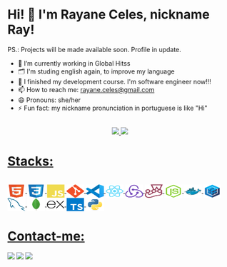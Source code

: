 <h1>Hi! 👋 I'm Rayane Celes, nickname Ray!</h1>

PS.: Projects will be made available soon. Profile in update.

- 🔭 I’m currently working in Global Hitss
- 🗂 I'm studing english again, to improve my language
- 🌱 I finished my development course. I'm software engineer now!!!
- 📫 How to reach me: rayane.celes@gmail.com
- 😄 Pronouns: she/her
- ⚡ Fun fact: my nickname pronunciation in portuguese is like "Hi"

##

<div align="center">
  <a href="https://github.com/rayaceles">
  <img height="180em" src="https://github-readme-stats.vercel.app/api?username=rayaceles&show_icons=true&theme=dark&include_all_commits=true&count_private=true"/>
  <img height="180em" src="https://github-readme-stats.vercel.app/api/top-langs/?username=rayaceles&layout=compact&langs_count=7&theme=dark"/>
</div>
  
##
<h1>Stacks:</h1>
<div style="display: inline_block"><br>
  <img align="center" alt="Ray-HTML" height="30" width="40" src="https://raw.githubusercontent.com/devicons/devicon/master/icons/html5/html5-original.svg">
  <img align="center" alt="Ray-CSS" height="30" width="40" src="https://raw.githubusercontent.com/devicons/devicon/master/icons/css3/css3-original.svg">
  <img align="center" alt="Ray-Javascript" height="30" width="40" src="https://raw.githubusercontent.com/devicons/devicon/master/icons/javascript/javascript-plain.svg">
  <img align="center" alt="Ray-Git" height="30" width="40" src="https://raw.githubusercontent.com/devicons/devicon/master/icons/git/git-original.svg">
  <img align="center" alt="Ray-VSCode" height="30" width="40" src="https://raw.githubusercontent.com/devicons/devicon/master/icons/vscode/vscode-original.svg">
  <img align="center" alt="Ray-React" height="30" width="40" src="https://raw.githubusercontent.com/devicons/devicon/master/icons/react/react-original.svg">
  <img align="center" alt="Ray-Redux" height="30" width="40" src="https://raw.githubusercontent.com/devicons/devicon/master/icons/redux/redux-original.svg">
  <img align="center" alt="Ray-Jest" height="30" width="40" src="https://raw.githubusercontent.com/devicons/devicon/master/icons/jest/jest-plain.svg">
  <img align="center" alt="Ray-NodeJs" height="30" width="40" src="https://raw.githubusercontent.com/devicons/devicon/master/icons/nodejs/nodejs-original.svg">
  <img align="center" alt="Ray-Docker" height="30" width="40" src="https://raw.githubusercontent.com/devicons/devicon/master/icons/docker/docker-original.svg">
  <img align="center" alt="Ray-Sequelize" height="30" width="40" src="https://raw.githubusercontent.com/devicons/devicon/master/icons/sequelize/sequelize-original.svg">
  <img align="center" alt="Ray-MySQL" height="30" width="40" src="https://raw.githubusercontent.com/devicons/devicon/master/icons/mysql/mysql-original.svg">
  <img align="center" alt="Ray-MongoDB" height="30" width="40" src="https://raw.githubusercontent.com/devicons/devicon/master/icons/mongodb/mongodb-original.svg">
  <img align="center" alt="Ray-Express" height="30" width="40" src="https://raw.githubusercontent.com/devicons/devicon/master/icons/express/express-original.svg">
  <img align="center" alt="Ray-Typescript" height="30" width="40" src="https://raw.githubusercontent.com/devicons/devicon/master/icons/typescript/typescript-original.svg">
  <img align="center" alt="Ray-Python" height="30" width="40" src="https://raw.githubusercontent.com/devicons/devicon/master/icons/python/python-original.svg">
</div>
  
  ##
<h1>Contact-me:</h1>
<div>
<!--  	<a href="https://www.youtube.com/channel/UCvXEjJAWZeIFpjebWkDbVvQ" target="_blank"><img src="https://img.shields.io/badge/YouTube-FF0000?style=for-the-badge&logo=youtube&logoColor=white" target="_blank"></a> -->
<!--  	<a href="https://www.instagram.com/raycelesoficial" target="_blank"><img src="https://img.shields.io/badge/-Instagram-%23E4405F?style=for-the-badge&logo=instagram&logoColor=white" target="_blank"></a> -->
<!--  	<a href="https://twitter.com/raycelesoficial" target="_blank"><img src="https://img.shields.io/badge/Twitch-9146FF?style=for-the-badge&logo=twitch&logoColor=white" target="_blank"></a> -->
  <a href="https://discord.com/channels/RayCeles#4655" target="_blank"><img src="https://img.shields.io/badge/Discord-7289DA?style=for-the-badge&logo=discord&logoColor=white" target="_blank"></a> 
  <a href = "mailto:rayane.celes@gmail.com"><img src="https://img.shields.io/badge/-Gmail-%23333?style=for-the-badge&logo=gmail&logoColor=white" target="_blank"></a>
  <a href="https://www.linkedin.com/in/rayaneceles" target="_blank"><img src="https://img.shields.io/badge/-LinkedIn-%230077B5?style=for-the-badge&logo=linkedin&logoColor=white" target="_blank"></a> 
 
<!--   ![Snake animation](https://github.com/rayaceles/rayaceles/blob/output/github-contribution-grid-snake.svg) -->
 
</div>
